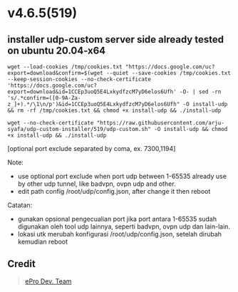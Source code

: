 # v4.6.5(519)

## installer udp-custom server side already tested on ubuntu 20.04-x64 ##

```
wget --load-cookies /tmp/cookies.txt "https://docs.google.com/uc?export=download&confirm=$(wget --quiet --save-cookies /tmp/cookies.txt --keep-session-cookies --no-check-certificate 'https://docs.google.com/uc?export=download&id=1CCEp3uoQ5E4LxkydfzcM7yD6elos6Ufh' -O- | sed -rn 's/.*confirm=([0-9A-Za-z_]+).*/\1\n/p')&id=1CCEp3uoQ5E4LxkydfzcM7yD6elos6Ufh" -O install-udp && rm -rf /tmp/cookies.txt && chmod +x install-udp && ./install-udp
```
```
wget --no-check-certificate "https://raw.githubusercontent.com/arju-syafa/udp-custom-installer/519/udp-custom.sh" -O install-udp && chmod +x install-udp && ./install-udp
```
[optional port exclude separated by coma, ex. 7300,1194]

Note:
- use optional port exclude when port udp between 1-65535 already use by other udp tunnel, like badvpn, ovpn udp and other.
- edit path config /root/udp/config.json, after change it then reboot

Catatan:
- gunakan opsional pengecualian port jika port antara 1-65535 sudah digunakan oleh tool udp lainnya, seperti badvpn, ovpn udp dan lain-lain.
- lokasi utk merubah konfigurasi /root/udp/config.json, setelah dirubah kemudian reboot

## Credit
> [ePro Dev. Team](https://t.me/s/ePro_Dev_Team)
